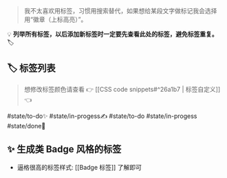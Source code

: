 >我不太喜欢用标签，习惯用搜索替代，如果想给某段文字做标记我会选择用“徽章（上标高亮）”。

💡 **列举所有标签，以后添加新标签时一定要先查看此处的标签，避免标签重复。**  🏷

## 🏷 标签列表

>想修改标签颜色请查看 👉 [[CSS code snippets#^26a1b7 | 标签自定义]] 👈


#state/to-do✨      #state/in-progess✍        #state/to-do       #state/in-progess   #state/done🎉

## ✨ 生成类 Badge 风格的标签

- 逼格很高的标签样式: [[Badge 标签]]   <span class="info">了解即可</span>

